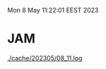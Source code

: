 Mon  8 May 11:22:01 EEST 2023
# JAM
<a href='./cache/202305/08_11.log'>./cache/202305/08_11.log</a>
